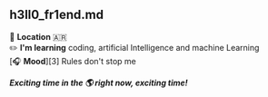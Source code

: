 ## h3ll0_fr1end.md

:round_pushpin: **Location** 🇦🇷 <br/>
:pencil2: **I'm learning** coding, artificial Intelligence and machine Learning<br/>
[:headphones: **Mood**][3] Rules don't stop me

***Exciting time in the :earth_americas: right now, exciting time!***

[1]: https://www.youtube.com/watch?v=cYupXPf9NZ4


